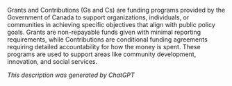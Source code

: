 Grants and Contributions (Gs and Cs) are funding programs provided by the Government of Canada to support organizations, individuals, or communities in achieving specific objectives that align with public policy goals. Grants are non-repayable funds given with minimal reporting requirements, while Contributions are conditional funding agreements requiring detailed accountability for how the money is spent. These programs are used to support areas like community development, innovation, and social services.

*This description was generated by ChatGPT*